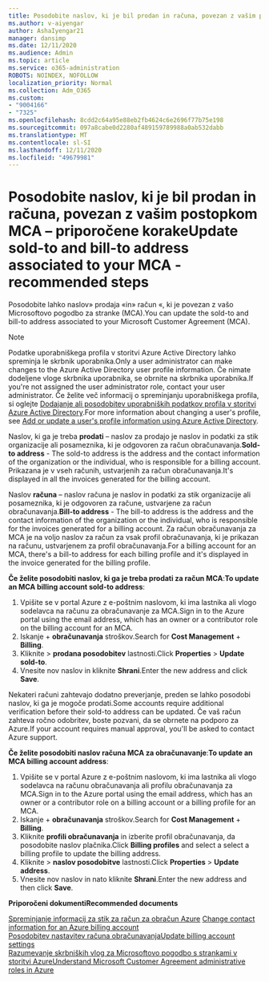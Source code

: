 ```yaml
---
title: Posodobite naslov, ki je bil prodan in računa, povezan z vašim postopkom MCA – priporočene korake
ms.author: v-aiyengar
author: AshaIyengar21
manager: dansimp
ms.date: 12/11/2020
ms.audience: Admin
ms.topic: article
ms.service: o365-administration
ROBOTS: NOINDEX, NOFOLLOW
localization_priority: Normal
ms.collection: Adm_O365
ms.custom:
- "9004166"
- "7325"
ms.openlocfilehash: 8cdd2c64a95e88eb2fb4624c6e2696f77b75e198
ms.sourcegitcommit: 097a8cabe0d2280af489159789988a0ab532dabb
ms.translationtype: MT
ms.contentlocale: sl-SI
ms.lasthandoff: 12/11/2020
ms.locfileid: "49679981"
---
```

# <a name="update-sold-to-and-bill-to-address-associated-to-your-mca---recommended-steps"></a><span data-ttu-id="e32be-102">Posodobite naslov, ki je bil prodan in računa, povezan z vašim postopkom MCA – priporočene korake</span><span class="sxs-lookup"><span data-stu-id="e32be-102">Update sold-to and bill-to address associated to your MCA - recommended steps</span></span>

<span data-ttu-id="e32be-103">Posodobite lahko naslov» prodaja «in» račun «, ki je povezan z vašo Microsoftovo pogodbo za stranke (MCA).</span><span class="sxs-lookup"><span data-stu-id="e32be-103">You can update the sold-to and bill-to address associated to your Microsoft Customer Agreement (MCA).</span></span> 

> [!NOTE]
> <span data-ttu-id="e32be-104">Podatke uporabniškega profila v storitvi Azure Active Directory lahko spreminja le skrbnik uporabnika.</span><span class="sxs-lookup"><span data-stu-id="e32be-104">Only a user administrator can make changes to the Azure Active Directory user profile information.</span></span> <span data-ttu-id="e32be-105">Če nimate dodeljene vloge skrbnika uporabnika, se obrnite na skrbnika uporabnika.</span><span class="sxs-lookup"><span data-stu-id="e32be-105">If you're not assigned the user administrator role, contact your user administrator.</span></span> <span data-ttu-id="e32be-106">Če želite več informacij o spreminjanju uporabniškega profila, si oglejte [Dodajanje ali posodobitev uporabniških podatkov profila v storitvi Azure Active Directory](https://docs.microsoft.com/azure/active-directory/fundamentals/active-directory-users-profile-azure-portal).</span><span class="sxs-lookup"><span data-stu-id="e32be-106">For more information about changing a user's profile, see [Add or update a user's profile information using Azure Active Directory](https://docs.microsoft.com/azure/active-directory/fundamentals/active-directory-users-profile-azure-portal).</span></span>

<span data-ttu-id="e32be-107">Naslov, ki ga je treba **prodati** – naslov za prodajo je naslov in podatki za stik organizacije ali posameznika, ki je odgovoren za račun obračunavanja.</span><span class="sxs-lookup"><span data-stu-id="e32be-107">**Sold-to address** - The sold-to address is the address and the contact information of the organization or the individual, who is responsible for a billing account.</span></span> <span data-ttu-id="e32be-108">Prikazana je v vseh računih, ustvarjenih za račun obračunavanja.</span><span class="sxs-lookup"><span data-stu-id="e32be-108">It's displayed in all the invoices generated for the billing account.</span></span>

<span data-ttu-id="e32be-109">Naslov **računa** – naslov računa je naslov in podatki za stik organizacije ali posameznika, ki je odgovoren za račune, ustvarjene za račun obračunavanja.</span><span class="sxs-lookup"><span data-stu-id="e32be-109">**Bill-to address** - The bill-to address is the address and the contact information of the organization or the individual, who is responsible for the invoices generated for a billing account.</span></span> <span data-ttu-id="e32be-110">Za račun obračunavanja za MCA je na voljo naslov za račun za vsak profil obračunavanja, ki je prikazan na računu, ustvarjenem za profil obračunavanja.</span><span class="sxs-lookup"><span data-stu-id="e32be-110">For a billing account for an MCA, there's a bill-to address for each billing profile and it's displayed in the invoice generated for the billing profile.</span></span>

<span data-ttu-id="e32be-111">**Če želite posodobiti naslov, ki ga je treba prodati za račun MCA**:</span><span class="sxs-lookup"><span data-stu-id="e32be-111">**To update an MCA billing account sold-to address**:</span></span>

1. <span data-ttu-id="e32be-112">Vpišite se v portal Azure z e-poštnim naslovom, ki ima lastnika ali vlogo sodelavca na računu za obračunavanje za MCA.</span><span class="sxs-lookup"><span data-stu-id="e32be-112">Sign in to the Azure portal using the email address, which has an owner or a contributor role on the billing account for an MCA.</span></span>
1. <span data-ttu-id="e32be-113">Iskanje   +  **obračunavanja** stroškov.</span><span class="sxs-lookup"><span data-stu-id="e32be-113">Search for **Cost Management** + **Billing**.</span></span>
1. <span data-ttu-id="e32be-114">Kliknite  >  **prodana posodobitev** lastnosti.</span><span class="sxs-lookup"><span data-stu-id="e32be-114">Click **Properties** > **Update sold-to**.</span></span>
1. <span data-ttu-id="e32be-115">Vnesite nov naslov in kliknite **Shrani**.</span><span class="sxs-lookup"><span data-stu-id="e32be-115">Enter the new address and click **Save**.</span></span>

<span data-ttu-id="e32be-116">Nekateri računi zahtevajo dodatno preverjanje, preden se lahko posodobi naslov, ki ga je mogoče prodati.</span><span class="sxs-lookup"><span data-stu-id="e32be-116">Some accounts require additional verification before their sold-to address can be updated.</span></span> <span data-ttu-id="e32be-117">Če vaš račun zahteva ročno odobritev, boste pozvani, da se obrnete na podporo za Azure.</span><span class="sxs-lookup"><span data-stu-id="e32be-117">If your account requires manual approval, you'll be asked to contact Azure support.</span></span>

<span data-ttu-id="e32be-118">**Če želite posodobiti naslov računa MCA za obračunavanje**:</span><span class="sxs-lookup"><span data-stu-id="e32be-118">**To update an MCA billing account address**:</span></span> 

1. <span data-ttu-id="e32be-119">Vpišite se v portal Azure z e-poštnim naslovom, ki ima lastnika ali vlogo sodelavca na računu obračunavanja ali profilu obračunavanja za MCA.</span><span class="sxs-lookup"><span data-stu-id="e32be-119">Sign in to the Azure portal using the email address, which has an owner or a contributor role on a billing account or a billing profile for an MCA.</span></span>
1. <span data-ttu-id="e32be-120">Iskanje   +  **obračunavanja** stroškov.</span><span class="sxs-lookup"><span data-stu-id="e32be-120">Search for **Cost Management** + **Billing**.</span></span>
1. <span data-ttu-id="e32be-121">Kliknite **profili obračunavanja** in izberite profil obračunavanja, da posodobite naslov plačnika.</span><span class="sxs-lookup"><span data-stu-id="e32be-121">Click **Billing profiles** and select a select a billing profile to update the billing address.</span></span>
1. <span data-ttu-id="e32be-122">Kliknite   >  **naslov posodobitve** lastnosti.</span><span class="sxs-lookup"><span data-stu-id="e32be-122">Click **Properties** > **Update address**.</span></span>
1. <span data-ttu-id="e32be-123">Vnesite nov naslov in nato kliknite **Shrani**.</span><span class="sxs-lookup"><span data-stu-id="e32be-123">Enter the new address and then click **Save**.</span></span>

<span data-ttu-id="e32be-124">**Priporočeni dokumenti**</span><span class="sxs-lookup"><span data-stu-id="e32be-124">**Recommended documents**</span></span>

<span data-ttu-id="e32be-125">[Spreminjanje informacij za stik za račun za obračun Azure](https://docs.microsoft.com/azure/cost-management-billing/manage/change-azure-account-profile) </span><span class="sxs-lookup"><span data-stu-id="e32be-125">[Change contact information for an Azure billing account](https://docs.microsoft.com/azure/cost-management-billing/manage/change-azure-account-profile) </span></span>  
[<span data-ttu-id="e32be-126">Posodobitev nastavitev računa obračunavanja</span><span class="sxs-lookup"><span data-stu-id="e32be-126">Update billing account settings</span></span>](https://docs.microsoft.com/microsoft-store/update-microsoft-store-for-business-account-settings)  
[<span data-ttu-id="e32be-127">Razumevanje skrbniških vlog za Microsoftovo pogodbo s strankami v storitvi Azure</span><span class="sxs-lookup"><span data-stu-id="e32be-127">Understand Microsoft Customer Agreement administrative roles in Azure</span></span>](https://docs.microsoft.com/azure/cost-management-billing/manage/understand-mca-roles)